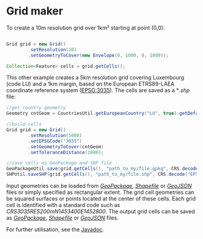 # Grid maker

To create a 10m resolution grid over 1km² starting at point (0,0):

```java

Grid grid = new Grid()
		.setResolution(10)
		.setGeometryToCover(new Envelope(0, 1000, 0, 1000));

Collection<Feature> cells = grid.getCells();
```

This other example creates a 5km resolution grid covering Luxembourg (code LU) and a 1km margin, based on the European ETRS89-LAEA coordinate reference system ([EPSG:3035](https://spatialreference.org/ref/epsg/etrs89-etrs-laea/)). The cells are saved as a **.shp* file:

```java
//get country geometry
Geometry cntGeom = CountriesUtil.getEuropeanCountry("LU", true).getDefaultGeometry();

//build cells
Grid grid = new Grid()
		.setResolution(5000)
		.setEPSGCode("3035")
		.setGeometryToCover(cntGeom)
		.setToleranceDistance(1000);

//save cells as GeoPackage and SHP file
GeoPackageUtil.save(grid.getCells(), "path_to_my/file.gpkg", CRS.decode("EPSG:3035"), true);
SHPUtil.saveSHP(grid.getCells(), "path_to_my/file.shp", CRS.decode("EPSG:3035"));
```

Input geometries can be loaded from [*GeoPackage*](https://www.geopackage.org/), [*Shapefile*](https://en.wikipedia.org/wiki/Shapefile) or [*GeoJSON*](https://geojson.org/) files or simply specified as rectangular extent. The grid cell geometries can be squared surfaces or points located at the center of these cells. Each grid cell is identified with a standard code such as *CRS3035RES200mN1453400E1452800*. The output grid cells can be saved as [*GeoPackage*](https://www.geopackage.org/), [*Shapefile*](https://en.wikipedia.org/wiki/Shapefile) or [*GeoJSON*](https://geojson.org/) files.

For further utilisation, see the [Javadoc](https://eurostat.github.io/JGiscoTools/src/site/apidocs/eu/europa/ec/eurostat/jgiscotools/grid/package-summary.html).
